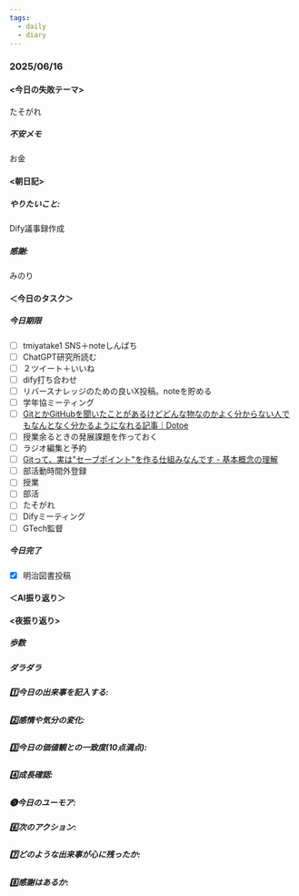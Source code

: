 ```yaml
---
tags:
  - daily
  - diary
---
```

### 2025/06/16

#### <今日の失敗テーマ>
たそがれ
##### 不安メモ
お金
#### <朝日記>
##### やりたいこと: 
Dify議事録作成
##### 感謝: 
みのり
#### ＜今日のタスク＞

##### 今日期限
- [ ] tmiyatake1 SNS＋noteしんぱち
- [ ] ChatGPT研究所読む
- [ ] ２ツイート＋いいね
- [ ] dify打ち合わせ
- [ ] リバースナレッジのための良いX投稿。noteを貯める
- [ ] 学年協ミーティング
- [ ] [GitとかGitHubを聞いたことがあるけどどんな物なのかよく分からない人でもなんとなく分かるようになれる記事｜Dotoe](https://note.com/dotoe/n/n87bc6db2ea6a)
- [ ] 授業余るときの発展課題を作っておく
- [ ] ラジオ編集と予約
- [ ] [Gitって、実は"セーブポイント"を作る仕組みなんです - 基本概念の理解](https://zenn.dev/akira_papa/books/dae1990670168d/viewer/add93c)
- [ ] 部活動時間外登録
- [ ] 授業
- [ ] 部活
- [ ] たそがれ
- [ ] Difyミーティング
- [ ] GTech監督

##### 今日完了
- [x] 明治図書投稿

#### ＜AI振り返り＞

#### <夜振り返り>
##### 歩数

##### ダラダラ

##### 1️⃣今日の出来事を記入する: 

##### 2️⃣感情や気分の変化: 

##### 3️⃣今日の価値観との一致度(10点満点): 

##### 4️⃣成長確認: 

##### ❺今日のユーモア: 

##### 6️⃣次のアクション: 

##### 7️⃣どのような出来事が心に残ったか: 

##### 8️⃣感謝はあるか: